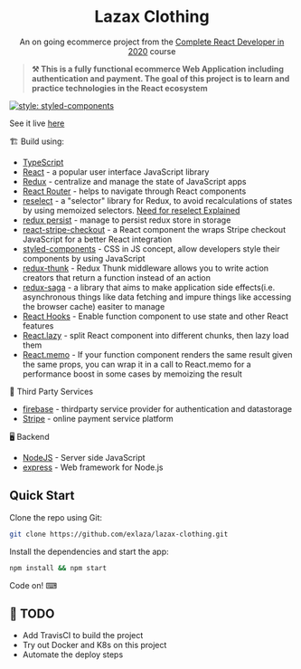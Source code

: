 <h1 align=center>Lazax Clothing</h1>

<p align=center>
An on going ecommerce project from the <a href='https://www.udemy.com/complete-react-developer-zero-to-mastery/'>Complete React Developer in 2020</a> course
</p>

> **⚒ This is a fully functional ecommerce Web Application including authentication and payment. The goal of this project is to learn and practice technologies in the React ecosystem**

[![style: styled-components](https://img.shields.io/badge/style-%F0%9F%92%85%20styled--components-orange.svg?colorB=daa357&colorA=db748e)](https://github.com/styled-components/styled-components)  

See it live <a href = 'https://crwn-clothing-shop183.herokuapp.com/'>here</a>

🏗  Build using:

- [TypeScript](https://www.typescriptlang.org/)
- [React](https://reactjs.org/) - a popular user interface JavaScript library
- [Redux](https://redux.js.org/) - centralize and manage the state of JavaScript apps
- [React Router](https://reacttraining.com/react-router/) - helps to navigate through React components
- [reselect](https://github.com/reduxjs/reselect#motivation-for-memoized-selectors) - a "selector" library for Redux, to avoid recalculations of states by using memoized selectors. [Need for reselect Explained](https://daveceddia.com/redux-selectors/)
- [redux persist](https://github.com/rt2zz/redux-persist) - manage to persist redux store in storage
- [react-stripe-checkout](https://www.npmjs.com/package/react-stripe-checkout) - a React component the wraps Stripe checkout JavaScript for a better React integration
- [styled-components](https://www.styled-components.com/) - CSS in JS concept, allow developers style their components by using JavaScript
- [redux-thunk](https://www.npmjs.com/package/redux-thunk) - Redux Thunk middleware allows you to write action creators that return a function instead of an action
- [redux-saga](https://redux-saga.js.org/) - a library that aims to make application side effects(i.e. asynchronous things like data fetching and impure things like accessing the browser cache) easiter to manage
- [React Hooks](https://reactjs.org/docs/hooks-intro.html) - Enable function component to use state and other React features
- [React.lazy](https://reactjs.org/docs/code-splitting.html) - split React component into different chunks, then lazy load them
- [React.memo](https://reactjs.org/docs/react-api.html#reactmemo) - If your function component renders the same result given the same props, you can wrap it in a call to React.memo for a performance boost in some cases by memoizing the result

💈 Third Party Services

- [firebase](https://firebase.google.com/) - thirdparty service provider for authentication and datastorage
- [Stripe](https://stripe.com/) - online payment service platform

🖥 Backend
- [NodeJS](https://nodejs.org/en/) - Server side JavaScript
- [express](https://expressjs.com/) - Web framework for Node.js


## Quick Start

Clone the repo using Git:

```bash
git clone https://github.com/exlaza/lazax-clothing.git
```

Install the dependencies and start the app:

```bash
npm install && npm start
```

Code on! ⌨ 

## 📜  TODO
* Add TravisCI to build the project
* Try out Docker and K8s on this project
* Automate the deploy steps
